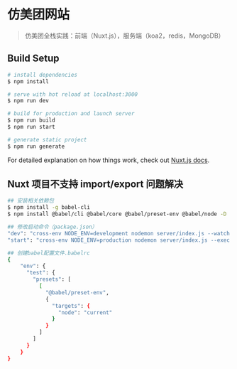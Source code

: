 # 仿美团网站

> 仿美团全栈实践：前端（Nuxt.js），服务端（koa2，redis，MongoDB）

## Build Setup

```bash
# install dependencies
$ npm install

# serve with hot reload at localhost:3000
$ npm run dev

# build for production and launch server
$ npm run build
$ npm run start

# generate static project
$ npm run generate
```

For detailed explanation on how things work, check out [Nuxt.js docs](https://nuxtjs.org).

## Nuxt 项目不支持 import/export 问题解决

``` bash
## 安装相关依赖包
$ npm install -g babel-cli
$ npm install @babel/cli @babel/core @babel/preset-env @babel/node -D

## 修改启动命令（package.json）
"dev": "cross-env NODE_ENV=development nodemon server/index.js --watch server --exec babel-node --presets @babel/env",
"start": "cross-env NODE_ENV=production nodemon server/index.js --exec babel-node --presets @babel/env",

## 创建babel配置文件.babelrc
{
    "env": {
      "test": {
        "presets": [
          [
            "@babel/preset-env",
            {
              "targets": {
                "node": "current"
              }
            }
          ]
        ]
      }
    }
}
```
